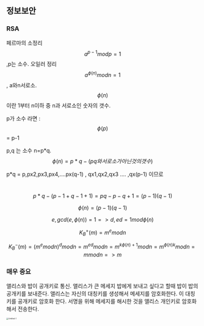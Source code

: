 ## 정보보안

### RSA

페르마의 소정리 $$a^{p-1}mod{p}=1$$ ,p는 소수. 오일러 정리 $$a^{\phi(n)}modn=1$$, a와n서로소. $$\phi(n)$$ 이란 1부터 n이하 중 n과 서로소인 숫자의 갯수. 

p가 소수 라면 : $$\phi(p)$$  = p-1

p,q 는 소수 n=p\*q. 	$$\phi(n) = p*q-(pq와 서로소가 아닌것의 갯수)$$ 

p*q = p,px2,px3,px4,....px(q-1) , qx1,qx2,qx3 .... ,qx(p-1) 이므로

​									$$p*q-(p-1 + q-1 + 1) = pq-p-q+1=(p-1)(q-1)$$

$$\phi(n)=(p-1)(q-1)$$

$$e,gcd(e,\phi(n))=1 => d,ed = 1mod\phi(n)$$ 

$$K_B^+(m) = m^emodn$$

$$K_B^-(m) = (m^emodn)^dmodn = m^{ed}modn=m^{k\phi(n)+1}modn=m^{\phi(n)k}modn=mmodn=>m$$

### 매우 중요

앨리스와 밥이 공개키로 통신. 앨리스가 큰 메세지 밥에게 보내고 싶다고 할때 밥이 밥의 공개키를 보내준다. 앨리스는 자신의 대칭키를 생성해서 메세지를 암호화한다. 이 대칭키를 공개키로 암호화 한다. 서명을 위해 메세지를 해시한 것을 앨리스 개인키로 암호화 해서 전송한다. 

<img src="/Users/gilwoongkang/School/2002-note/정보보안/image/Untitled-1.jpg" alt="Untitled-1" style="zoom:33%;" />

